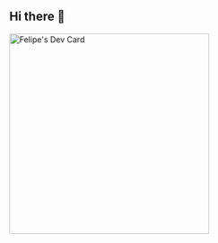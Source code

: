 ## Hi there 👋

<!--
**Tgiott/Tgiott** is a ✨ _special_ ✨ repository because its `README.md` (this file) appears on your GitHub profile.

Here are some ideas to get you started:

- 🔭 I’m currently working on ...
- 🌱 I’m currently learning ...
- 👯 I’m looking to collaborate on ...
- 🤔 I’m looking for help with ...
- 💬 Ask me about ...
- 📫 How to reach me: ...
- 😄 Pronouns: ...
- ⚡ Fun fact: ...
-->



<a href="https://app.daily.dev/tgiott"><img src="https://api.daily.dev/devcards/v2/zDpijCx1QEDis5iFQImG9.png?type=default&r=i2n" width="356" alt="Felipe's Dev Card"/></a>

